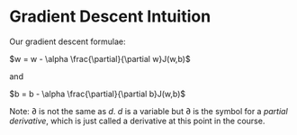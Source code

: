 # Gradient Descent Intuition

Our gradient descent formulae:

$w = w - \alpha \frac{\partial}{\partial w}J(w,b)$

and

$b = b - \alpha \frac{\partial}{\partial b}J(w,b)$

Note: $\partial$ is not the same as $d$. $d$ is a variable but $\partial$ is the symbol for a *partial derivative*, which is just called a derivative at this point in the course. 

